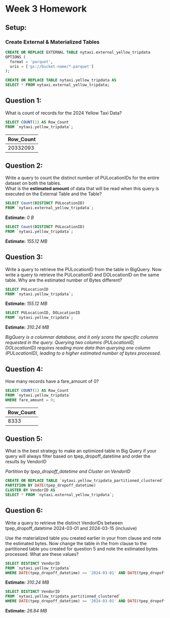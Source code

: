 # Week 3 Homework
## Setup: 
### Create External & Materialized Tables
```SQL
CREATE OR REPLACE EXTERNAL TABLE nytaxi.external_yellow_tripdata
OPTIONS (
  format = 'parquet',
  uris = ['gs://bucket-name/*.parquet']
);
```
```SQL
CREATE OR REPLACE TABLE nytaxi.yellow_tripdata AS
SELECT * FROM nytaxi.external_yellow_tripdata;
```

## Question 1: 
What is count of records for the 2024 Yellow Taxi Data?

```SQL
SELECT COUNT(1) AS Row_Count
FROM `nytaxi.yellow_tripdata`;
```
| Row_Count |
|-----------|
| 20332093  |

## Question 2:
Write a query to count the distinct number of PULocationIDs for the entire dataset on both the tables.</br> 
What is the **estimated amount** of data that will be read when this query is executed on the External Table and the Table?

```SQL
SELECT Count(DISTINCT PULocationID)
FROM `nytaxi.external_yellow_tripdata`;
```
**Estimate:** *0 B*
```SQL
SELECT Count(DISTINCT PULocationID)
FROM `nytaxi.yellow_tripdata`;
```
**Estimate:** *155.12 MB*

## Question 3:
Write a query to retrieve the PULocationID from the table in BigQuery. Now write a query to retrieve the PULocationID and DOLocationID on the same table. Why are the estimated number of Bytes different?

```SQL
SELECT PULocationID
FROM `nytaxi.yellow_tripdata`;
```
**Estimate:** *155.12 MB*
```SQL
SELECT PULocationID, DOLocationID
FROM `nytaxi.yellow_tripdata`;
```
**Estimate:** *310.24 MB*

*BigQuery is a columnar database, and it only scans the specific columns requested in the query. Querying two columns (PULocationID, DOLocationID) requires 
reading more data than querying one column (PULocationID), leading to a higher estimated number of bytes processed.*

## Question 4:
How many records have a fare_amount of 0?
```SQL
SELECT COUNT(1) AS Row_Count
FROM `nytaxi.yellow_tripdata`
WHERE fare_amount = 0;
```
| Row_Count |
|-----------|
| 8333      |

## Question 5:
What is the best strategy to make an optimized table in Big Query if your query will always filter based on tpep_dropoff_datetime and order the results by VendorID

*Partition by tpep_dropoff_datetime and Cluster on VendorID*
```SQL
CREATE OR REPLACE TABLE `nytaxi.yellow_tripdata_partitioned_clustered`
PARTITION BY DATE(tpep_dropoff_datetime) 
CLUSTER BY VendorID AS
SELECT * FROM `nytaxi.external_yellow_tripdata`;
```
## Question 6:
Write a query to retrieve the distinct VendorIDs between tpep_dropoff_datetime 2024-03-01 and 2024-03-15 (inclusive)

Use the materialized table you created earlier in your from clause and note the estimated bytes. Now change the table in the from clause to the partitioned table you created for question 5 and note the estimated bytes processed. What are these values?

```SQL
SELECT DISTINCT VendorID
FROM `nytaxi.yellow_tripdata`
WHERE DATE(tpep_dropoff_datetime) >= '2024-03-01' AND DATE(tpep_dropoff_datetime) <= '2024-03-15';
```
**Estimate:** *310.24 MB*

```SQL
SELECT DISTINCT VendorID
FROM `nytaxi.yellow_tripdata_partitioned_clustered`
WHERE DATE(tpep_dropoff_datetime) >= '2024-03-01' AND DATE(tpep_dropoff_datetime) <= '2024-03-15';
```
**Estimate:** *26.84 MB*
